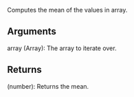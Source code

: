 Computes the mean of the values in array.


## Arguments
array (Array): The array to iterate over.


## Returns
(number): Returns the mean.
